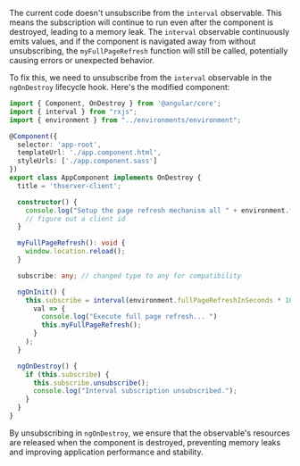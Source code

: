 The current code doesn't unsubscribe from the `interval` observable. This means the subscription will continue to run even after the component is destroyed, leading to a memory leak. The `interval` observable continuously emits values, and if the component is navigated away from without unsubscribing, the `myFullPageRefresh` function will still be called, potentially causing errors or unexpected behavior.

To fix this, we need to unsubscribe from the `interval` observable in the `ngOnDestroy` lifecycle hook. Here's the modified component:

```typescript
import { Component, OnDestroy } from '@angular/core';
import { interval } from "rxjs";
import { environment } from "../environments/environment";

@Component({
  selector: 'app-root',
  templateUrl: './app.component.html',
  styleUrls: ['./app.component.sass']
})
export class AppComponent implements OnDestroy {
  title = 'thserver-client';

  constructor() {
    console.log("Setup the page refresh mechanism all " + environment.fullPageRefreshInSeconds + " seconds.");
    // figure out a client id
  }

  myFullPageRefresh(): void {
    window.location.reload();
  }

  subscribe: any; // changed type to any for compatibility

  ngOnInit() {
    this.subscribe = interval(environment.fullPageRefreshInSeconds * 1000).subscribe(
      val => {
        console.log("Execute full page refresh... ")
        this.myFullPageRefresh();
      }
    );
  }

  ngOnDestroy() {
    if (this.subscribe) {
      this.subscribe.unsubscribe();
      console.log("Interval subscription unsubscribed.");
    }
  }
}
```

By unsubscribing in `ngOnDestroy`, we ensure that the observable's resources are released when the component is destroyed, preventing memory leaks and improving application performance and stability.